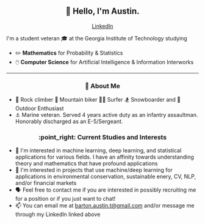 <h2 align="center">👋 Hello, I'm Austin.</h2>
<p align="center">
  <a href="https://www.linkedin.com/in/austin-b-a525651a7">LinkedIn</a>
</p>

I'm a student veteran 🎓 at the Georgia Institute of Technology studying
- :pencil2: **Mathematics** for Probability & Statistics
- 🖱️ **Computer Science** for Artificial Intelligence & Information Interworks

-------
<h3 align="center">🍎 About Me</h3>

- 🐐 Rock climber :mountain_bicyclist: Mountain biker 🏄‍♂️ Surfer :snowboarder: Snowboarder and :sunrise_over_mountains: Outdoor Enthusiast
- ⚓ Marine veteran. Served 4 years active duty as an infantry assaultman. Honorably discharged as an E-5/Sergeant.

<h3 align="center">:point_right: Current Studies and Interests</h3>

- 🌱 I'm interested in machine learning, deep learning, and statistical applications for various fields. I have an affinity towards understanding theory and mathematics that have profound applications
- 🌳 I'm interested in projects that use machine/deep learning for applications in environmental conservation, sustainable enery, CV, NLP, and/or financial markets
- 🗣️ Feel free to contact me if you are interested in possibly recruiting me for a position or if you just want to chat!
- 📫 You can email me at barton.austin.t@gmail.com and/or message me through my LinkedIn linked above

<!---
AustinTeddyCodes/AustinTeddyCodes is a ✨ special ✨ repository because its `README.md` (this file) appears on your GitHub profile.
You can click the Preview link to take a look at your changes.
--->
